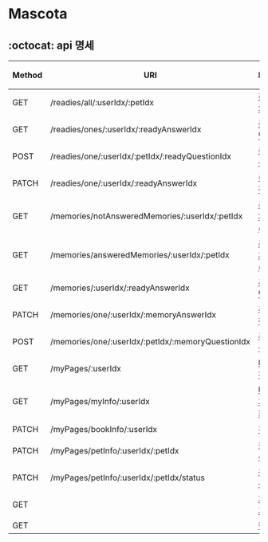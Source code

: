 # Mascota 

## :octocat: api 명세

| Method | URI | Description | 개발 | 서버 |
| ------ | -- | -- |--------------- |-------------- |
| GET | /readies/all/:userIdx/:petIdx | [준비하기 전체 질문 조회](https://github.com/isoomni/mascota/tree/master/src/main/java/com/example/demo/src/ready) |☑️|  | 
| GET | /readies/ones/:userIdx/:readyAnswerIdx | [준비하기 개별 질문 조회](https://github.com/isoomni/mascota/tree/master/src/main/java/com/example/demo/src/ready)  |☑️|  | 
| POST | /readies/one/:userIdx/:petIdx/:readyQuestionIdx | [준비하기 작성](https://github.com/isoomni/mascota/tree/master/src/main/java/com/example/demo/src/ready)  |☑️|  | 
| PATCH |/readies/one/:userIdx/:readyAnswerIdx| [준비하기 수정](https://github.com/isoomni/mascota/tree/master/src/main/java/com/example/demo/src/ready) |☑️|  | 
| GET | /memories/notAnsweredMemories/:userIdx/:petIdx | [추억하기 전체 질문 조회 (답변하기 탭)](https://github.com/isoomni/mascota/tree/master/src/main/java/com/example/demo/src/memory) |☑️|  | 
| GET | /memories/answeredMemories/:userIdx/:petIdx | [추억하기 전체 질문 조회 (모아보기 탭)](https://github.com/isoomni/mascota/tree/master/src/main/java/com/example/demo/src/memory) |☑️|  | 
| GET | /memories/:userIdx/:readyAnswerIdx | [추억하기 개별 질문 조회](https://github.com/isoomni/mascota/tree/master/src/main/java/com/example/demo/src/memory) |☑️|  | 
| PATCH | /memories/one/:userIdx/:memoryAnswerIdx | [추억하기 수정](https://github.com/isoomni/mascota/tree/master/src/main/java/com/example/demo/src/memory) |☑️|  | 
| POST | /memories/one/:userIdx/:petIdx/:memoryQuestionIdx | [추억하기 작성](https://github.com/isoomni/mascota/tree/master/src/main/java/com/example/demo/src/memory) |☑️|  | 
| GET | /myPages/:userIdx | [마이페이지 전체 조회](https://github.com/isoomni/mascota/tree/master/src/main/java/com/example/demo/src/my) |☑️|  | 
| GET | /myPages/myInfo/:userIdx | [마이페이지 개인정보 조회](https://github.com/isoomni/mascota/tree/master/src/main/java/com/example/demo/src/my) |☑️|  | 
| PATCH | /myPages/bookInfo/:userIdx | [책 표지 수정](https://github.com/isoomni/mascota/tree/master/src/main/java/com/example/demo/src/my) |☑️|  | 
| PATCH | /myPages/petInfo/:userIdx/:petIdx | [동물 프로필 수정](https://github.com/isoomni/mascota/tree/master/src/main/java/com/example/demo/src/my) |☑️|  | 
| PATCH | /myPages/petInfo/:userIdx/:petIdx/status | [동물 프로필 삭제](https://github.com/isoomni/mascota/tree/master/src/main/java/com/example/demo/src/my) |☑️|  | 
| GET |  | [기록하기 일기 상세 조회]() || | 
| GET |  | [캘린더 조회]() | |  | 
